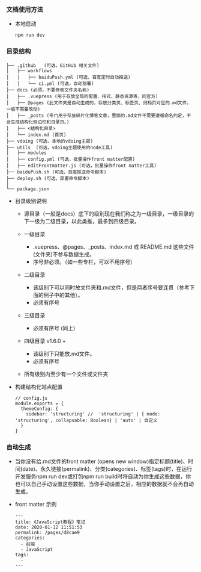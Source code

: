 ### 文档使用方法
- 本地启动
  ```
  npm run dev
  ```

### 目录结构
  ```
  ├── .github   (可选，GitHub 相关文件)
  │   ├── workflows
  │   │   ├── baiduPush.yml (可选，百度定时自动推送)
  │   │   └── ci.yml (可选，自动部署)
  ├── docs (必须，不要修改文件夹名称)
  │   ├── .vuepress (用于存放全局的配置、样式、静态资源等，同官方)
  │   ├── @pages (此文件夹是自动生成的，存放分类页、标签页、归档页对应的.md文件，一般不需要改动)
  │   ├── _posts (专门用于存放碎片化博客文章，里面的.md文件不需要遵循命名约定，不会生成结构化侧边栏和目录页。)
  │   ├── <结构化目录>
  │   └── index.md (首页)
  ├── vdoing (可选，本地的vdoing主题)
  ├── utils  (可选，vdoing主题使用的node工具)
  │   ├── modules
  │   ├── config.yml (可选，批量操作front matter配置)
  │   ├── editFrontmatter.js (可选，批量操作front matter工具)
  ├── baiduPush.sh (可选，百度推送命令脚本)
  ├── deploy.sh (可选，部署命令脚本)
  │
  └── package.json
  ```
- 目录级别说明
  - 源目录（一般是docs）底下的级别现在我们称之为一级目录，一级目录的下一级为二级目录，以此类推，最多到四级目录。

  - 一级目录 
    - .vuepress、@pages、_posts、index.md 或 README.md 这些文件(文件夹)不参与数据生成。
    - 序号非必须。（如一些专栏，可以不用序号)
  - 二级目录
    - 该级别下可以同时放文件夹和.md文件，但是两者序号要连贯（参考下面的例子中的其他）。
    - 必须有序号
  - 三级目录
    - 必须有序号
    (同上)
  - 四级目录 v1.6.0 +
    - 该级别下只能放.md文件。
    - 必须有序号
  - 所有级别内至少有一个文件或文件夹

- 构建结构化站点配置
  ```
  // config.js
  module.exports = {
    themeConfig: {
      sidebar: 'structuring' //  'structuring' | { mode: 'structuring', collapsable: Boolean} | 'auto' | 自定义
    }
  }
  ```

### 自动生成
- 当你没有给.md文件的front matter (opens new window)指定标题(title)、时间(date)、永久链接(permalink)、分类(categories)、标签(tags)时，在运行开发服务npm run dev或打包npm run build时将自动为你生成这些数据，你也可以自己手动设置这些数据，当你手动设置之后，相应的数据就不会再自动生成。

- front matter 示例
  ```
  ---
  title: 《JavaScript教程》笔记
  date: 2020-01-12 11:51:53
  permalink: /pages/d8cae9
  categories:
    - 前端
    - JavaScript
  tags:
    -
  ---
  ```

